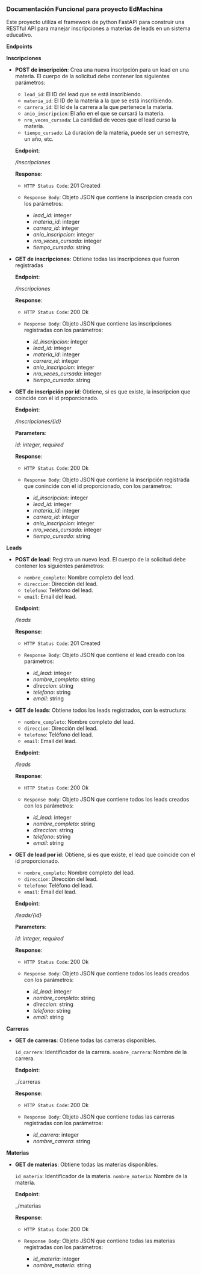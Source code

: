 ### Documentación Funcional para proyecto EdMachina

Este proyecto utiliza el framework de python FastAPI para construir una RESTful API para manejar inscripciones a materias de leads en un sistema educativo.

**Endpoints**

**Inscripciones**

- **POST de inscripción**: Crea una nueva inscripción para un lead en una
  materia. El cuerpo de la solicitud debe contener los siguientes
  parámetros:

  - `lead_id`: El ID del lead que se está inscribiendo.
  - `materia_id`: El ID de la materia a la que se está inscribiendo.
  - `carrera_id`: El Id de la carrera a la que pertenece la materia.
  - `anio_inscripcion`: El año en el que se cursará la materia.
  - `nro_veces_cursada`: La cantidad de veces que el lead curso la materia.
  - `tiempo_cursado`: La duracion de la materia, puede ser un semestre, un año, etc.

  **Endpoint**:

  _/inscripciones_

  **Response**:

  - `HTTP Status Code`: 201 Created
  - `Response Body`: Objeto JSON que contiene la inscripcion creada con los parámetros:

    - _lead_id:_ integer
    - _materia_id_: integer
    - _carrera_id_: integer
    - _anio_inscripcion_: integer
    - _nro_veces_cursada_: integer
    - _tiempo_cursado_: string

- **GET de inscripciones**: Obtiene todas las inscripciones que fueron registradas

  **Endpoint**:

  _/inscripciones_

  **Response**:

  - `HTTP Status Code`: 200 Ok
  - `Response Body`: Objeto JSON que contiene las inscripciones registradas con los parámetros:

    - _id_inscripcion:_ integer
    - _lead_id:_ integer
    - _materia_id_: integer
    - _carrera_id_: integer
    - _anio_inscripcion_: integer
    - _nro_veces_cursada_: integer
    - _tiempo_cursado_: string

- **GET de inscripción por id**: Obtiene, si es que existe, la inscripcion que coincide con el id proporcionado.

  **Endpoint**:

  _/inscripciones/{id}_

  **Parameters**:

  _id: integer, required_

  **Response**:

  - `HTTP Status Code`: 200 Ok
  - `Response Body`: Objeto JSON que contiene la inscripción registrada que conincide con el id proporcionado, con los parámetros:

    - _id_inscripcion:_ integer
    - _lead_id:_ integer
    - _materia_id_: integer
    - _carrera_id_: integer
    - _anio_inscripcion_: integer
    - _nro_veces_cursada_: integer
    - _tiempo_cursado_: string

**Leads**

- **POST de lead**: Registra un nuevo lead. El cuerpo de la solicitud debe contener los siguientes parámetros:

  - `nombre_completo`: Nombre completo del lead.
  - `direccion`: Dirección del lead.
  - `telefono`: Teléfono del lead.
  - `email`: Email del lead.

  **Endpoint**:

  _/leads_

  **Response**:

  - `HTTP Status Code`: 201 Created
  - `Response Body`: Objeto JSON que contiene el lead creado con los parámetros:

    - _id_lead_: integer
    - _nombre_completo_: string
    - _direccion_: string
    - _telefono_: string
    - _email_: string

- **GET de leads**: Obtiene todos los leads registrados, con la estructura:

  - `nombre_completo`: Nombre completo del lead.
  - `direccion`: Dirección del lead.
  - `telefono`: Teléfono del lead.
  - `email`: Email del lead.

  **Endpoint**:

  _/leads_

  **Response**:

  - `HTTP Status Code`: 200 Ok
  - `Response Body`: Objeto JSON que contiene todos los leads creados con los parámetros:

    - _id_lead_: integer
    - _nombre_completo_: string
    - _direccion_: string
    - _telefono_: string
    - _email_: string

- **GET de lead por id**: Obtiene, si es que existe, el lead que coincide con el id proporcionado.

  - `nombre_completo`: Nombre completo del lead.
  - `direccion`: Dirección del lead.
  - `telefono`: Teléfono del lead.
  - `email`: Email del lead.

  **Endpoint**:

  _/leads/{id}_

  **Parameters**:

  _id: integer, required_

  **Response**:

  - `HTTP Status Code`: 200 Ok
  - `Response Body`: Objeto JSON que contiene todos los leads creados con los parámetros:

    - _id_lead_: integer
    - _nombre_completo_: string
    - _direccion_: string
    - _telefono_: string
    - _email_: string

**Carreras**

- **GET de carreras**: Obtiene todas las carreras disponibles.

  `id_carrera`: Identificador de la carrera.
  `nombre_carrera`: Nombre de la carrera.

  **Endpoint**:

  \_/carreras

  **Response**:

  - `HTTP Status Code`: 200 Ok
  - `Response Body`: Objeto JSON que contiene todas las carreras registradas con los parámetros:

    - _id_carrera_: integer
    - _nombre_carrera_: string

**Materias**

- **GET de materias**: Obtiene todas las materias disponibles.

  `id_materia`: Identificador de la materia.
  `nombre_materia`: Nombre de la materia.

  **Endpoint**:

  \_/materias

  **Response**:

  - `HTTP Status Code`: 200 Ok
  - `Response Body`: Objeto JSON que contiene todas las materias registradas con los parámetros:

    - _id_materia_: integer
    - _nombre_materia_: string
